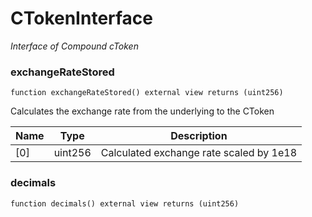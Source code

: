 # CTokenInterface

_Interface of Compound cToken_

### exchangeRateStored

```solidity
function exchangeRateStored() external view returns (uint256)
```

Calculates the exchange rate from the underlying to the CToken

| Name | Type | Description |
| ---- | ---- | ----------- |
| [0] | uint256 | Calculated exchange rate scaled by 1e18 |

### decimals

```solidity
function decimals() external view returns (uint256)
```


